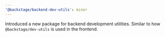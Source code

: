 ```yaml
---
'@backstage/backend-dev-utils': minor
---
```


Introduced a new package for backend development utilities. Similar to how `@backstage/dev-utils` is used in the frontend.
